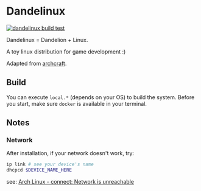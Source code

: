 # Dandelinux
[![dandelinux build test](https://github.com/NeilKleistGao/dandelinux/actions/workflows/build.yml/badge.svg?branch=main)](https://github.com/NeilKleistGao/dandelinux/actions/workflows/build.yml)

Dandelinux = Dandelion + Linux.

A toy linux distribution for game development :)

Adapted from [archcraft](https://github.com/archcraft-os/archcraft).

## Build
You can execute `local.*` (depends on your OS) to build the system.
Before you start, make sure `docker` is available in your terminal.

## Notes
### Network
After installation, if your network doesn't work, try:
```bash
ip link # see your device's name
dhcpcd $DEVICE_NAME_HERE
```

see: [Arch Linux - connect: Network is unreachable](https://unix.stackexchange.com/questions/80493/arch-linux-connect-network-is-unreachable)
